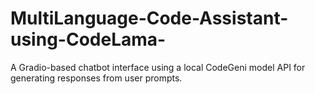 # MultiLanguage-Code-Assistant-using-CodeLama-
A Gradio-based chatbot interface using a local CodeGeni model API for generating responses from user prompts.

